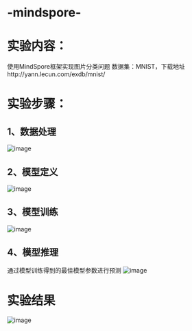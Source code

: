 # -mindspore-
# 实验内容：
使用MindSpore框架实现图片分类问题
数据集：MNIST，下载地址http://yann.lecun.com/exdb/mnist/
# 实验步骤：
## 1、数据处理
![image](https://user-images.githubusercontent.com/113962198/210972056-a263a620-f544-4919-838b-2123f813d017.png)
## 2、模型定义
![image](https://user-images.githubusercontent.com/113962198/210972140-992e917c-5765-4ec6-87da-0a9a27e15d3c.png)
## 3、模型训练
![image](https://user-images.githubusercontent.com/113962198/210972221-d1bfbb55-b68e-429d-996b-9a30daf28dac.png)
## 4、模型推理
通过模型训练得到的最佳模型参数进行预测
![image](https://user-images.githubusercontent.com/113962198/210972308-b02543ef-b70f-4099-8a26-d2e0e9175b94.png)
# 实验结果
![image](https://user-images.githubusercontent.com/113962198/210973094-b6780797-af29-421b-8533-68a5472dfdcc.png)
